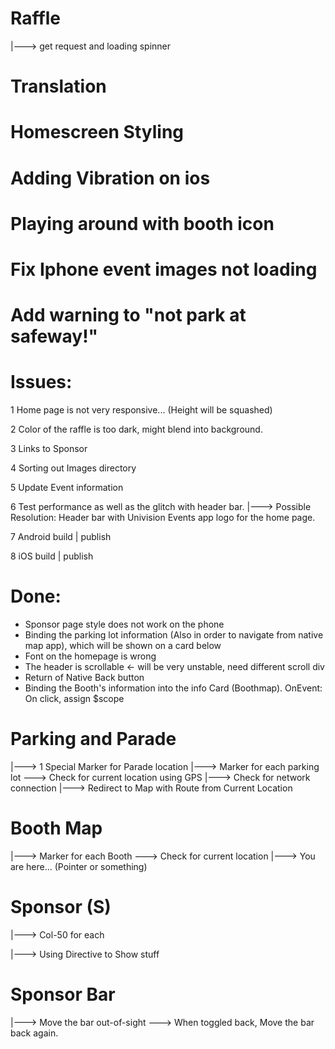# Raffle
 |---> get request and loading spinner

# Translation


# Homescreen Styling


# Adding Vibration on ios


# Playing around with booth icon


# Fix Iphone event images not loading


# Add warning to "not park at safeway!"



# Issues:

1 Home page is not very responsive... (Height will be squashed)

2 Color of the raffle is too dark, might blend into background.

3 Links to Sponsor

4 Sorting out Images directory

5 Update Event information

6 Test performance as well as the glitch with header bar.
  |---> Possible Resolution: Header bar with Univision Events app logo for the home page.

7 Android build | publish

8 iOS build | publish

# Done:

* Sponsor page style does not work on the phone
* Binding the parking lot information (Also in order to navigate from native map app), which will be shown on a card below
* Font on the homepage is wrong
* The header is scrollable <- will be very unstable, need different scroll div
* Return of Native Back button
* Binding the Booth's information into the info Card (Boothmap). OnEvent: On click, assign $scope

# Parking and Parade
  |---> 1 Special Marker for Parade location
  |---> Marker for each parking lot
    \---> Check for current location using GPS
      |---> Check for network connection
      |---> Redirect to Map with Route from Current Location

# Booth Map
  |---> Marker for each Booth
    \---> Check for current location
      |---> You are here... (Pointer or something)

# Sponsor (S)
  |---> Col-50 for each

  |---> Using Directive to Show stuff

# Sponsor Bar
  |---> Move the bar out-of-sight
    \---> When toggled back, Move the bar back again.
